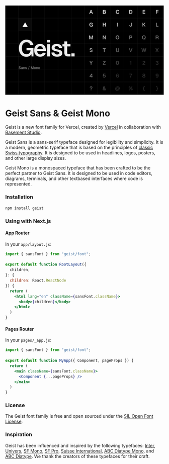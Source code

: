 ![](.images/hero.png)

# Geist Sans & Geist Mono
Geist is a new font family for Vercel, created by [Vercel](https://vercel.com/design) in collaboration with [Basement Studio](https://basement.studio/).

Geist Sans is a sans-serif typeface designed for legibility and simplicity. It is a modern, geometric typeface that is based on the principles of [classic Swiss typography](https://en.wikipedia.org/wiki/International_Typographic_Style). It is designed to be used in headlines, logos, posters, and other large display sizes.

Geist Mono is a monospaced typeface that has been crafted to be the perfect partner to Geist Sans. It is designed to be used in code editors, diagrams, terminals, and other textbased interfaces where code is represented.

### Installation

```sh
npm install geist
```

### Using with Next.js

#### App Router

In your `app/layout.js`:

```jsx
import { sansFont } from "geist/font";

export default function RootLayout({
  children,
}: {
  children: React.ReactNode
}) {
  return (
    <html lang="en" className={sansFont.className}>
      <body>{children}</body>
    </html>
  )
}
```

#### Pages Router

In your `pages/_app.js`:

```jsx
import { sansFont } from "geist/font";

export default function MyApp({ Component, pageProps }) {
  return (
    <main className={sansFont.className}>
      <Component {...pageProps} />
    </main>
  )
}
```

### License
The Geist font family is free and open sourced under the [SIL Open Font License](./LICENSE.TXT).

### Inspiration
Geist has been influenced and inspired by the following typefaces: [Inter](https://fonts.google.com/specimen/Inter), [Univers](https://www.linotype.com/1567/univers-family.html), [SF Mono](https://developer.apple.com/fonts/), [SF Pro](https://developer.apple.com/fonts/), [Suisse International](https://www.swisstypefaces.com/fonts/suisse/), [ABC Diatype Mono](https://abcdinamo.com/typefaces/diatype), and [ABC Diatype](https://abcdinamo.com/typefaces/diatype). We thank the creators of these typefaces for their craft.
